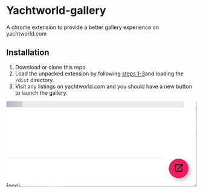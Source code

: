 # Yachtworld-gallery

A chrome extension to provide a better gallery experience on yachtworld.com

## Installation

1. Download or clone this repo
2. Load the unpacked extension by following [steps 1-3](https://developer.chrome.com/docs/extensions/mv2/getstarted/#manifest])and loading the `/dist` directory.
3. Visit any listings on yachtworld.com and you should have a new button to launch the gallery.

!["Gallery launch button"](https://github.com/thelornenelson/yachtworld-gallery/blob/master/launcher.png)
